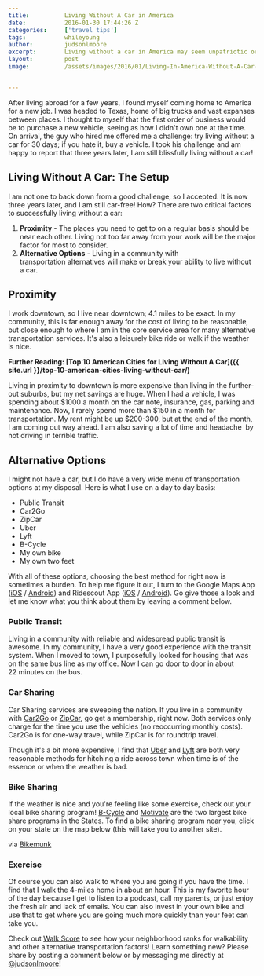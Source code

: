 ```yaml
---
title:			Living Without A Car in America
date:			2016-01-30 17:44:26 Z
categories:		['travel tips']
tags:			whileyoung
author:			judsonlmoore
excerpt:		Living without a car in America may seem unpatriotic or even impossible, but with these basic tips, you too can live a blissful and car-free life!
layout:			post
image:			/assets/images/2016/01/Living-In-America-Without-A-Car-Featured-Image.jpg


---
```


After living abroad for a few years, I found myself coming home to America for a new job. I was headed to Texas, home of big trucks and vast expanses between places. I thought to myself that the first order of business would be to purchase a new vehicle, seeing as how I didn't own one at the time. On arrival, the guy who hired me offered me a challenge: try living without a car for 30 days; if you hate it, buy a vehicle. I took his challenge and am happy to report that three years later, I am still blissfully living without a car!

## Living Without A Car: The Setup

I am not one to back down from a good challenge, so I accepted. It is now three years later, and I am still car-free! How? There are two critical factors to successfully living without a car:

1. **Proximity** - The places you need to get to on a regular basis should be near each other. Living not too far away from your work will be the major factor for most to consider.
2. **Alternative Options** - Living in a community with transportation alternatives will make or break your ability to live without a car.

## Proximity

I work downtown, so I live near downtown; 4.1 miles to be exact. In my community, this is far enough away for the cost of living to be reasonable, but close enough to where I am in the core service area for many alternative transportation services. It's also a leisurely bike ride or walk if the weather is nice.

**Further Reading: [Top 10 American Cities for Living Without A Car]({{ site.url }}/top-10-american-cities-living-without-car/)**

Living in proximity to downtown is more expensive than living in the further-out suburbs, but my net savings are huge. When I had a vehicle, I was spending about $1000 a month on the car note, insurance, gas, parking and maintenance. Now, I rarely spend more than $150 in a month for transportation. My rent might be up \$200-300, but at the end of the month, I am coming out way ahead. I am also saving a lot of time and headache  by not driving in terrible traffic.

## Alternative Options

I might not have a car, but I do have a very wide menu of transportation options at my disposal. Here is what I use on a day to day basis:

- Public Transit
- Car2Go
- ZipCar
- Uber
- Lyft
- B-Cycle
- My own bike
- My own two feet

With all of these options, choosing the best method for right now is sometimes a burden. To help me figure it out, I turn to the Google Maps App ([iOS](https://geo.itunes.apple.com/us/app/google-maps/id585027354?mt=8&at=1l3vaf4) / [Android](https://play.google.com/store/apps/details?id=com.google.android.apps.maps&hl=en)) and Ridescout App ([iOS](https://app.adjust.com/9kk8vt) / [Android](https://play.google.com/store/apps/details?id=com.daimler.moovel.android)). Go give those a look and let me know what you think about them by leaving a comment below.

### Public Transit

Living in a community with reliable and widespread public transit is awesome. In my community, I have a very good experience with the transit system. When I moved to town, I purposefully looked for housing that was on the same bus line as my office. Now I can go door to door in about 22 minutes on the bus.

### Car Sharing

Car Sharing services are sweeping the nation. If you live in a community with [Car2Go](https://www.car2go.com) or [ZipCar](http://www.zipcar.com/referral?promo_code=olvtjsle), go get a membership, right now. Both services only charge for the time you use the vehicles (no reoccurring monthly costs). Car2Go is for one-way travel, while ZipCar is for roundtrip travel.

Though it's a bit more expensive, I find that [Uber](https://www.uber.com/invite/uberjudsonlmoore) and [Lyft](https://www.lyft.com/drivers/JUDSON23) are both very reasonable methods for hitching a ride across town when time is of the essence or when the weather is bad.

### Bike Sharing

If the weather is nice and you're feeling like some exercise, check out your local bike sharing program! [B-Cycle](https://www.bcycle.com/) and [Motivate](http://www.motivateco.com/locations) are the two largest bike share programs in the States. To find a bike sharing program near you, click on your state on the map below (this will take you to another site).

via [Bikemunk](https://www.bikemunk.com/bike-share-companies/)

### Exercise

Of course you can also walk to where you are going if you have the time. I find that I walk the 4-miles home in about an hour. This is my favorite hour of the day because I get to listen to a podcast, call my parents, or just enjoy the fresh air and lack of emails. You can also invest in your own bike and use that to get where you are going much more quickly than your feet can take you.

Check out [Walk Score](https://www.walkscore.com/) to see how your neighborhood ranks for walkability and other alternative transportation factors! Learn something new? Please share by posting a comment below or by messaging me directly at [@judsonlmoore](https://twitter.com/judsonlmoore)!

